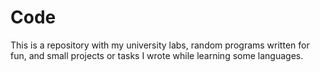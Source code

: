 # Code
This is a repository with my university labs, random programs written for fun, and small projects or tasks I wrote while learning some languages.

